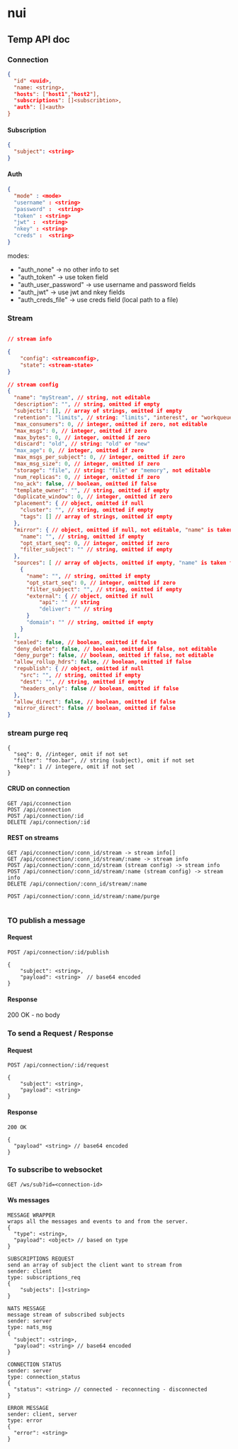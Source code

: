 # nui


## Temp API doc


### Connection

```json
{
  "id" <uuid>,
  "name: <string>,
  "hosts": ["host1","host2"],
  "subscriptions": []<subscribtion>,
  "auth": []<auth>
}
```

#### Subscription

```json
{
  "subject": <string>
}
```

#### Auth

```json
{
  "mode" : <mode>
  "username" : <string>
  "password" :  <string>
  "token" : <string>
  "jwt" :  <string>
  "nkey" : <string>
  "creds" :  <string>
}

```
modes:
- "auth_none" -> no other info to set
- "auth_token" -> use token field
- "auth_user_password" -> use username and password fields
- "auth_jwt" -> use jwt and nkey fields
- "auth_creds_file" -> use creds field (local path to a file)

### Stream
```json

// stream info

{
    "config": <streamconfig>,
    "state": <stream-state>
}

// stream config
{
  "name": "myStream", // string, not editable
  "description": "", // string, omitted if empty
  "subjects": [], // array of strings, omitted if empty
  "retention": "limits", // string: "limits", "interest", or "workqueue", not editable
  "max_consumers": 0, // integer, omitted if zero, not editable
  "max_msgs": 0, // integer, omitted if zero
  "max_bytes": 0, // integer, omitted if zero
  "discard": "old", // string: "old" or "new"
  "max_age": 0, // integer, omitted if zero
  "max_msgs_per_subject": 0, // integer, omitted if zero
  "max_msg_size": 0, // integer, omitted if zero
  "storage": "file", // string: "file" or "memory", not editable
  "num_replicas": 0, // integer, omitted if zero
  "no_ack": false, // boolean, omitted if false
  "template_owner": "", // string, omitted if empty
  "duplicate_window": 0, // integer, omitted if zero
  "placement": { // object, omitted if null
    "cluster": "", // string, omitted if empty
    "tags": [] // array of strings, omitted if empty
  },
  "mirror": { // object, omitted if null, not editable, "name" is taken from stream names
    "name": "", // string, omitted if empty
    "opt_start_seq": 0, // integer, omitted if zero
    "filter_subject": "" // string, omitted if empty
  },
  "sources": [ // array of objects, omitted if empty, "name" is taken from stream names
    {
      "name": "", // string, omitted if empty
      "opt_start_seq": 0, // integer, omitted if zero
      "filter_subject": "", // string, omitted if empty
      "external": { // object, omitted if null
          "api": "" // string
          "deliver": "" // string
      }
      "domain": "" // string, omitted if empty
    }
  ],
  "sealed": false, // boolean, omitted if false
  "deny_delete": false, // boolean, omitted if false, not editable
  "deny_purge": false, // boolean, omitted if false, not editable
  "allow_rollup_hdrs": false, // boolean, omitted if false
  "republish": { // object, omitted if null
    "src": "", // string, omitted if empty
    "dest": "", // string, omitted if empty
    "headers_only": false // boolean, omitted if false
  },
  "allow_direct": false, // boolean, omitted if false
  "mirror_direct": false // boolean, omitted if false
}
```

### stream purge req
```
{
  "seq": 0, //integer, omit if not set
  "filter": "foo.bar", // string (subject), omit if not set
  "keep": 1 // integere, omit if not set
}
```

#### CRUD on connection
```
GET /api/cconnection
POST /api/connection
POST /api/connection/:id
DELETE /api/connection/:id
```


#### REST on streams
```
GET /api/cconnection/:conn_id/stream -> stream info[]
GET /api/cconnection/:conn_id/stream/:name -> stream info
POST /api/connection/:conn_id/stream (stream config) -> stream info
POST /api/connection/:conn_id/stream/:name (stream config) -> stream info
DELETE /api/connection/:conn_id/stream/:name

POST /api/connection/:conn_id/stream/:name/purge


```

### TO publish a message

#### Request

```
POST /api/connection/:id/publish

{
    "subject": <string>,
    "payload": <string>  // base64 encoded
}
```

#### Response

200 OK - no body


### To send a Request / Response

#### Request

```
POST /api/connection/:id/request

{
    "subject": <string>,
    "payload": <string>
}
```


#### Response

```
200 OK

{
  "payload" <string> // base64 encoded
}
```

### To subscribe to websocket 

```
GET /ws/sub?id=<connection-id>
```


#### Ws messages

```
MESSAGE WRAPPER
wraps all the messages and events to and from the server.
{
  "type": <string>,
  "payload": <object> // based on type
}
```

```
SUBSCRIPTIONS REQUEST
send an array of subject the client want to stream from
sender: client
type: subscriptions_req
{
    "subjects": []<string>
}
```


```
NATS MESSAGE
message stream of subscribed subjects
sender: server
type: nats_msg
{
  "subject": <string>,
  "payload": <string> // base64 encoded
}
```

```
CONNECTION STATUS
sender: server
type: connection_status
{
  "status": <string> // connected - reconnecting - disconnected
}
```
    
```
ERROR MESSAGE
sender: client, server
type: error
{
  "error": <string>
}
```
